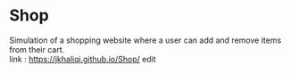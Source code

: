 # Shop

Simulation of a shopping website where a user can add and remove items from their cart.  
link : https://jkhaliqi.github.io/Shop/ edit
